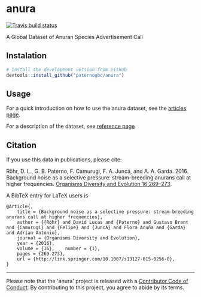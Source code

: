 # anura
<!-- badges: start -->
  [![Travis build status](https://travis-ci.org/paternogbc/anura.svg?branch=master)](https://travis-ci.org/paternogbc/anura)
  <!-- badges: end -->

A Global Dataset of Anuran Species Advertisement Call

## Instalation

```R
# Install the development version from GitHub
devtools::install_github("paternogbc/anura")
```

## Usage

For a quick introduction on how to use the anura dataset, see the [articles page](https://paternogbc.github.io/anura/articles/usage.html). 

For a description of the dataset, see [reference page](https://paternogbc.github.io/anura/reference/index.html)

## Citation

If you use this data in publications, please cite:

Röhr, D. L., G. B. Paterno, F. Camurugi, F. A. Juncá, and A. A. Garda. 2016.
Background noise as a selective pressure: stream-breeding anurans call at higher frequencies. [Organisms Diversity and Evolution   16:269–273](https://link.springer.com/article/10.1007%2Fs13127-015-0256-0).

A BibTeX entry for LaTeX users is

```
@Article{,
    title = {Background noise as a selective pressure: stream-breeding anurans call at higher frequencies},
    author = {{Röhr} and David Lucas and {Paterno} and Gustavo Brant and {Camurugi} and {Felipe} and {Juncá} and Flora Acuña and {Garda} and Adrian Antonio},
    journal = {Organisms Diversity and Evolution},
    year = {2016},
    volume = {16},    number = {1},
    pages = {269-273},
    url = {http://link.springer.com/10.1007/s13127-015-0256-0},
}
```

*** 
Please note that the 'anura' project is released with a
[Contributor Code of Conduct](CODE_OF_CONDUCT.md).
By contributing to this project, you agree to abide by its terms.
